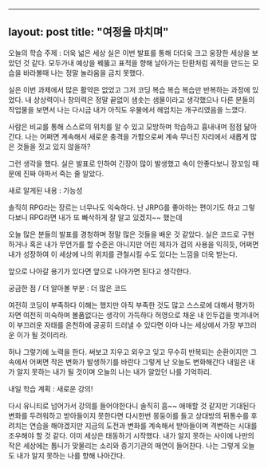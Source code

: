 
---
layout: post
title: "여정을 마치며"
---

오늘의 학습 주제 : 더욱 넓은 세상
실은 이번 발표를 통해 더더욱 크고 웅장한 세상을 보았던 것 같다.
모두가내 예상을 꿰뚫고 표적을 향해 날아가는 탄환처럼 궤적을 만드는 모습을 바라볼때
나는 정말 놀라움을 금치 못했다.

실은 이번 과제에서 많은 활약은 없었고 그저 코딩 복습 복습 복습만 반복하는 과정에 있었다.
내 상상력이나 창의력은 정말 끝없이 샘솟는 샘물이라고 생각했으나 다른 분들의 작업물을 보면서 나는
다시금 내가 아직도 우물에서 헤엄치는 개구리였음을 느꼈다.

사람은 비교를 통해 스스로의 위치를 알 수 있고 모방하며 학습하고 흉내내며 점점 닮아간다.
나는 어쩌면 계속해서 새로운 충격을 가함으로써 계속 무너진 자리에서 새롭게 많은 것들을 짓고 있지 않을까?

그런 생각을 했다.
실은 발표로 인하여 긴장이 많이 발생했고 속이 안좋다보니 장꼬임 때문에 진짜 아파서 죽는 줄 알았다.

새로 알게된 내용 : 가능성

솔직히 RPG라는 장르는 너무나도 익숙하다.
난 JRPG를 좋아하는 편이기도 하고 그렇다보니 RPG라면 내가 또 빠삭하게 잘 알고 있겠지~~ 했는데

오늘 많은 분들의 발표를 경청하며 정말 많은 것들을 배운 것 같았다.
실은 코드로 구현하거나 혹은 내가 무언가를 할 수준은 아니지만
어린 제자가 검의 사용을 익히듯, 어쩌면 내가 성장하여 이 세상에 나의 위치를 관철시킬 수도 있다는 느낌을 더욱 받는다.

앞으로 나아갈 용기가 있다면 앞으로 나아가면 된다고 생각한다.

궁금한 점 / 더 알아볼 부분 : 더 많은 코드

여전히 코딩이 부족하다
이해는 했지만 아직 부족한 것도 많고
스스로에 대해서 평가하자면 여전히 미숙하며 볼품없다는 생각이 가득하다
허영으로 채운 내 인두겁을 벗겨내어
이 부끄러운 자태를 온천하에 공공히 드러낼 수 있다면
아마 나는 세상에서 가장 부끄러운 이가 될 것이리라.

허나 그렇기에 노력을 한다.
써보고 지우고
외우고 잊고
무수히 반복되는 순환이지만 그 속에서
어쩌면 작은 변화가 발생하기를 바란다
그렇게 난 오늘도 변화해간다
내일은 내가 알지 못하는 내가 될 것이며
오늘의 나는 내가 알았던 나를 기억하리.

내일 학습 계획 : 새로운 강의!

다시 유니티로 넘어가서 강의를 들어야한다니 솔직히 흠~~ 애매할 것 같지만 기대된다
변화를 두려워하고 받아들이지 못한다면 다시한번 몽둥이를 들고 상대방의 뒤통수를 후려치는 연습을 해야겠지만
지금의 도전과 변화를 계속해서 받아들이며 격변하는 시대를 조우해야 할 것 같다.
이미 세상은 태동하기 시작했다.
내가 알지 못하는 사이에 나만의 작은 세상에는 톱니가 맞물리는 소리와 증기기관의 매연이 들어찬다.
나는 그렇게 오늘도
내가 알지 못하는 나를 향해 나아간다.
